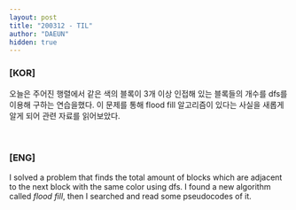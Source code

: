 ```yaml
---
layout: post
title: "200312 - TIL"
author: "DAEUN"
hidden: true
---
```


### [KOR]
오늘은 주어진 행렬에서 같은 색의 블록이 3개 이상 인접해 있는 블록들의 개수를 dfs를 이용해 구하는 연습을했다. 이 문제를 통해 flood fill 알고리즘이 있다는 사실을 새롭게 알게 되어 관련 자료를 읽어보았다.
<br><br><br>
### [ENG]
I solved a problem that finds the total amount of blocks which are adjacent to the next block with the same color using dfs. I found a new algorithm called _flood fill_, then I searched and read some pseudocodes of it.